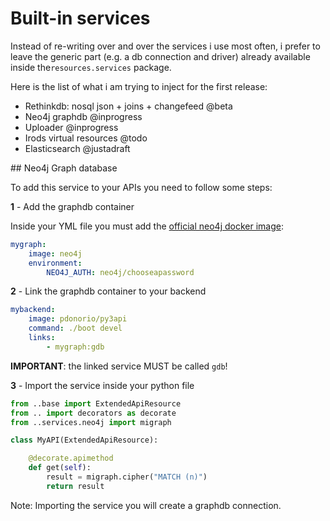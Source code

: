 
# Built-in services

Instead of re-writing over and over the services i use most often,
i prefer to leave the generic part (e.g. a db connection and driver)
already available inside the`resources.services` package.

Here is the list of what i am trying to inject for the first release:

 - Rethinkdb: nosql json + joins + changefeed @beta
 - Neo4j graphdb @inprogress
 - Uploader @inprogress
 - Irods virtual resources @todo
 - Elasticsearch @justadraft

## Neo4j Graph database

To add this service to your APIs you need to follow some steps:

**1** - Add the graphdb container

Inside your YML file you must add the [official neo4j docker image](http://neo4j.com/developer/docker/):

```yaml
mygraph:
    image: neo4j
    environment:
        NEO4J_AUTH: neo4j/chooseapassword

```

**2** - Link the graphdb container to your backend

```yaml
mybackend:
    image: pdonorio/py3api
    command: ./boot devel
    links:
        - mygraph:gdb
```

**IMPORTANT**: the linked service MUST be called `gdb`!

**3** - Import the service inside your python file

```python
from ..base import ExtendedApiResource
from .. import decorators as decorate
from ..services.neo4j import migraph

class MyAPI(ExtendedApiResource):

    @decorate.apimethod
    def get(self):
        result = migraph.cipher("MATCH (n)")
        return result
```

Note: Importing the service you will create a graphdb connection.
